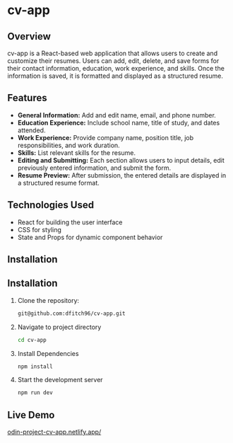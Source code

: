 # cv-app
## Overview
cv-app is a React-based web application that allows users to create and customize their resumes. Users can add, edit, delete, and save forms for their contact information, education, work experience, and skills. Once the information is saved, it is formatted and displayed as a structured resume.

## Features
- __General Information:__ Add and edit name, email, and phone number.
- __Education Experience:__ Include school name, title of study, and dates attended.
- __Work Experience:__ Provide company name, position title, job responsibilities, and work duration.
- __Skills:__ List relevant skills for the resume.
- __Editing and Submitting:__ Each section allows users to input details, edit previously entered information, and submit the form.
- __Resume Preview:__ After submission, the entered details are displayed in a structured resume format.

## Technologies Used
- React for building the user interface
- CSS for styling
- State and Props for dynamic component behavior

## Installation
## Installation
1. Clone the repository:
   ```bash
   git@github.com:dfitch96/cv-app.git
2. Navigate to project directory
   ```bash
   cd cv-app
3. Install Dependencies
   ```bash
   npm install
4. Start the development server
   ```bash
   npm run dev


## Live Demo
[odin-project-cv-app.netlify.app/](https://odin-project-cv-app.netlify.app/)
